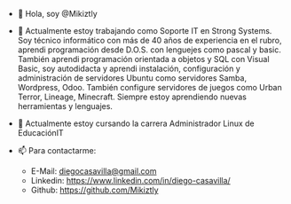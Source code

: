 - 👋 Hola, soy @Mikiztly

- 👀 Actualmente estoy trabajando como Soporte IT en Strong Systems.
Soy técnico informático con más de 40 años de experiencia en el rubro, aprendi programación desde D.O.S. con lenguejes como pascal y basic.
También aprendi programación orientada a objetos y SQL con Visual Basic, soy autodidacta y aprendi instalación, configuración y administración de servidores Ubuntu
como servidores Samba, Wordpress, Odoo. También configure servidores de juegos como Urban Terror, Lineage, Minecraft.
Siempre estoy aprendiendo nuevas herramientas y lenguajes.

- 💞️ Actualmente estoy cursando la carrera Administrador Linux de EducaciónIT

- 📫 Para contactarme:
  - E-Mail: diegocasavilla@gmail.com
  - Linkedin: https://www.linkedin.com/in/diego-casavilla/
  - Github: https://github.com/Mikiztly

<!---
Mikiztly/Mikiztly is a ✨ special ✨ repository because its `README.md` (this file) appears on your GitHub profile.
You can click the Preview link to take a look at your changes.
--->
